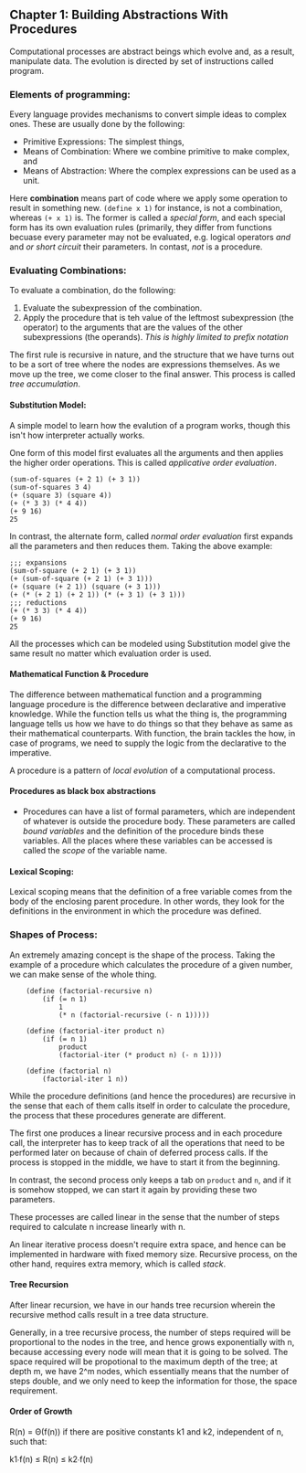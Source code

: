 ## Chapter 1: Building Abstractions With Procedures ##


Computational processes are abstract beings which evolve and, as a result,
manipulate data. The evolution is directed by set of instructions called
program.


### Elements of programming: ###

Every language provides mechanisms to convert simple ideas to complex ones.
These are usually done by the following:

* Primitive Expressions: The simplest things,
* Means of Combination: Where we combine primitive to make complex, and
* Means of Abstraction: Where the complex expressions can be used as a unit.

Here __combination__ means part of code where we apply some operation to result
in something new. `(define x 1)` for instance, is not a combination, whereas
`(+ x 1)` is. The former is called a _special form_, and each special form
has its own evaluation rules (primarily, they differ from functions becuase
every parameter may not be evaluated, e.g. logical operators _and_ and _or_
_short circuit_ their parameters. In contast, _not_ is a procedure.



### Evaluating Combinations: ###
To evaluate a combination, do the following:
1. Evaluate the subexpression of the combination.
2. Apply the procedure that is teh value of the leftmost subexpression (the
operator) to the arguments that are the values of the other subexpressions (the
operands). _This is highly limited to prefix notation_

The first rule is recursive in nature, and the structure that we have turns out
to be a sort of tree where the nodes are expressions themselves. As we move up
the tree, we come closer to the final answer. This process is called
_tree accumulation_.



#### Substitution Model:  ####

A simple model to learn how the evalution of a program works, though this isn't
how interpreter actually works.

One form of this model first evaluates all the arguments and then applies the
higher order operations. This is called _applicative order evaluation_.

	(sum-of-squares (+ 2 1) (+ 3 1))
	(sum-of-squares 3 4)
	(+ (square 3) (square 4))
	(+ (* 3 3) (* 4 4))
	(+ 9 16)
	25

In contrast, the alternate form, called _normal order evaluation_ first expands
all the parameters and then reduces them. Taking the above example:

	;;; expansions
	(sum-of-square (+ 2 1) (+ 3 1))
	(+ (sum-of-square (+ 2 1) (+ 3 1)))
	(+ (square (+ 2 1)) (square (+ 3 1)))
	(+ (* (+ 2 1) (+ 2 1)) (* (+ 3 1) (+ 3 1)))
	;;; reductions
	(+ (* 3 3) (* 4 4))
	(+ 9 16)
	25

All the processes which can be modeled using Substitution model give the same
result no matter which evaluation order is used. 

#### Mathematical Function & Procedure ####
The difference between mathematical function and a programming language
procedure is the difference between declarative and imperative knowledge.
While the function tells us what the thing is, the programming language
tells us how we have to do things so that they behave as same as their
mathematical counterparts. With function, the brain tackles the how, in case
of programs, we need to supply the logic from the declarative to the imperative.

A procedure is a pattern of _local evolution_ of a computational process.

#### Procedures as black box abstractions ####
* Procedures can have a list of formal parameters, which are independent of
whatever is outside the procedure body. These parameters are called
_bound variables_ and the definition of the procedure binds these variables.
All the places where these variables can be accessed is called the _scope_ of
the variable name.

#### Lexical Scoping: ####
Lexical scoping means that the definition of a free variable comes from the
body of the enclosing parent procedure. In other words, they look for the
definitions in the environment in which the procedure was defined.

### Shapes of Process: ###
An extremely amazing concept is the shape of the process. Taking the example
of a procedure which calculates the procedure of a given number, we can make
sense of the whole thing.

	    (define (factorial-recursive n)
			(if (= n 1)
				1
				(* n (factorial-recursive (- n 1)))))

	    (define (factorial-iter product n)
			(if (= n 1)
				product
				(factorial-iter (* product n) (- n 1))))

	    (define (factorial n)
			(factorial-iter 1 n))


While the procedure definitions (and hence the procedures) are recursive in
the sense that each of them calls itself in order to calculate the procedure,
the process that these procedures generate are different.

The first one produces a linear recursive process and in each procedure call,
the interpreter has to keep track of all the operations that need to be
performed later on because of chain of deferred process calls. If the process
is stopped in the middle, we have to start it from the beginning.

In contrast, the second process only keeps a tab on `product` and `n`, and if
it is somehow stopped, we can start it again by providing these two parameters.

These processes are called linear in the sense that the number of steps
required to calculate n increase linearly with n.

An linear iterative process doesn't require extra space, and hence can be
implemented in hardware with fixed memory size. Recursive process, on the other
hand, requires extra memory, which is called _stack_.

#### Tree Recursion ####
After linear recursion, we have in our hands tree recursion wherein the
recursive method calls result in a tree data structure.

Generally, in a tree recursive process, the number of steps required will be
proportional to the nodes in the tree, and hence grows exponentially with n,
because accessing every node will mean that it is going to be solved. The space
required will be propotional to the maximum depth of the tree; at depth m, we
have 2^m nodes, which essentially means that the number of steps double, and we
only need to keep the information for those, the space requirement.


#### Order of Growth ####
R(n) = Θ(f(n)) if there are positive constants k1 and k2, independent of n,
such that:

k1∙f(n) ≤ R(n) ≤ k2∙f(n) 
